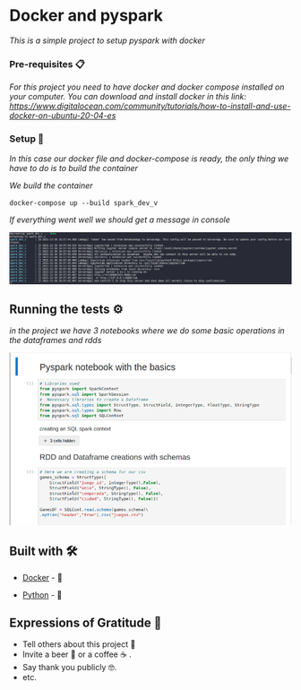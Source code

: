 # Docker and pyspark

_This is a simple project to setup pyspark with docker_


### Pre-requisites  📋

_For this project you need to have docker and docker compose installed on your computer._
_You can download and install docker in this link: https://www.digitalocean.com/community/tutorials/how-to-install-and-use-docker-on-ubuntu-20-04-es_

### Setup 🔧

_In this case our docker file  and docker-compose is ready, the only thing we have to do is to build the container_

_We build the container_

```
docker-compose up --build spark_dev_v
```

_If everything went well we should get a message in console_

![Spark_service](img/spark_service.png)



## Running the tests ⚙️

_in the project we have 3 notebooks where we do some basic operations in the dataframes and rdds_


![Example_notebbok](img/notebook.png)


## Built with 🛠️


* [Docker](https://docs.docker.com/get-docker/) - 🐋

* [Python](https://docs.python.org/3/) - 🐍



## Expressions of Gratitude 🎁

* Tell others about this project 📢
* Invite a beer 🍺 or a coffee ☕ . 
* Say thank you publicly 🤓.
* etc.
